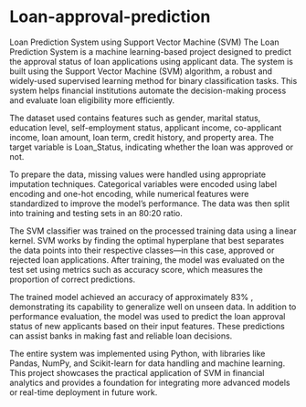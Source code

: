 # Loan-approval-prediction
Loan Prediction System using Support Vector Machine (SVM)
The Loan Prediction System is a machine learning-based project designed to predict the approval status of loan applications using applicant data. The system is built using the Support Vector Machine (SVM) algorithm, a robust and widely-used supervised learning method for binary classification tasks. This system helps financial institutions automate the decision-making process and evaluate loan eligibility more efficiently.

The dataset used contains features such as gender, marital status, education level, self-employment status, applicant income, co-applicant income, loan amount, loan term, credit history, and property area. The target variable is Loan_Status, indicating whether the loan was approved or not.

To prepare the data, missing values were handled using appropriate imputation techniques. Categorical variables were encoded using label encoding and one-hot encoding, while numerical features were standardized to improve the model’s performance. The data was then split into training and testing sets in an 80:20 ratio.

The SVM classifier was trained on the processed training data using a linear kernel. SVM works by finding the optimal hyperplane that best separates the data points into their respective classes—in this case, approved or rejected loan applications. After training, the model was evaluated on the test set using metrics such as accuracy score, which measures the proportion of correct predictions.

The trained model achieved an accuracy of approximately 83% , demonstrating its capability to generalize well on unseen data. In addition to performance evaluation, the model was used to predict the loan approval status of new applicants based on their input features. These predictions can assist banks in making fast and reliable loan decisions.

The entire system was implemented using Python, with libraries like Pandas, NumPy, and Scikit-learn for data handling and machine learning. This project showcases the practical application of SVM in financial analytics and provides a foundation for integrating more advanced models or real-time deployment in future work.

